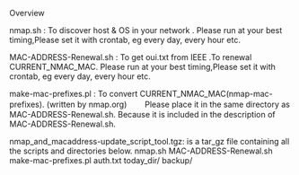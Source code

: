 Overview

 nmap.sh		:
 To discover host & OS in your network .
Please run at your best timing,Please set it with crontab, eg every day, every hour etc.		

 MAC-ADDRESS-Renewal.sh	:
To get oui.txt from IEEE .To renewal CURRENT_NMAC_MAC.
Please run at your best timing,Please set it with crontab, eg every day, every hour etc.	

make-mac-prefixes.pl	:
To convert  CURRENT_NMAC_MAC(nmap-mac-prefixes).
 (written by nmap.org)　　
Please place it in the same directory as MAC-ADDRESS-Renewal.sh.
Because it is included in the description of MAC-ADDRESS-Renewal.sh.

 nmap_and_macaddress-update_script_tool.tgz:
is a tar_gz file containing all the scripts and directories below.
nmap.sh	
MAC-ADDRESS-Renewal.sh	
make-mac-prefixes.pl
auth.txt
today_dir/
backup/
